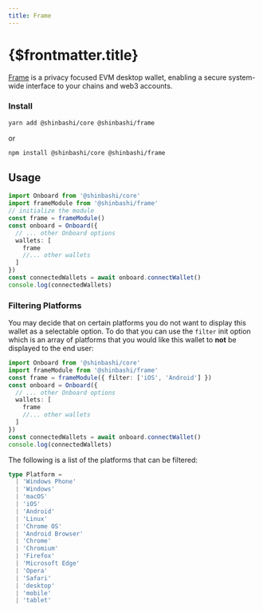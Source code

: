 ```yaml
---
title: Frame
---
```


# {$frontmatter.title}

[Frame](https://frame.sh/) is a privacy focused EVM desktop wallet, enabling a secure system-wide interface to your chains and web3 accounts.

### Install

```sh copy
yarn add @shinbashi/core @shinbashi/frame
```

or

```sh copy
npm install @shinbashi/core @shinbashi/frame
```

## Usage

```typescript
import Onboard from '@shinbashi/core'
import frameModule from '@shinbashi/frame'
// initialize the module
const frame = frameModule()
const onboard = Onboard({
  // ... other Onboard options
  wallets: [
    frame
    //... other wallets
  ]
})
const connectedWallets = await onboard.connectWallet()
console.log(connectedWallets)
```

### Filtering Platforms

You may decide that on certain platforms you do not want to display this wallet as a selectable option. To do that you can use the `filter` init option which is an array of platforms that you would like this wallet to **not** be displayed to the end user:

```typescript
import Onboard from '@shinbashi/core'
import frameModule from '@shinbashi/frame'
const frame = frameModule({ filter: ['iOS', 'Android'] })
const onboard = Onboard({
  // ... other Onboard options
  wallets: [
    frame
    //... other wallets
  ]
})
const connectedWallets = await onboard.connectWallet()
console.log(connectedWallets)
```

The following is a list of the platforms that can be filtered:

```typescript
type Platform =
  | 'Windows Phone'
  | 'Windows'
  | 'macOS'
  | 'iOS'
  | 'Android'
  | 'Linux'
  | 'Chrome OS'
  | 'Android Browser'
  | 'Chrome'
  | 'Chromium'
  | 'Firefox'
  | 'Microsoft Edge'
  | 'Opera'
  | 'Safari'
  | 'desktop'
  | 'mobile'
  | 'tablet'
```

